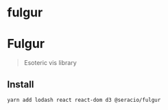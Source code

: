 # fulgur

# Fulgur

> Esoteric vis library

## Install

```
yarn add lodash react react-dom d3 @seracio/fulgur
```
